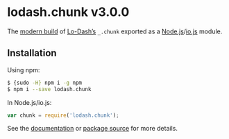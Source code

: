 # lodash.chunk v3.0.0

The [modern build](https://github.com/lodash/lodash/wiki/Build-Differences) of [Lo-Dash’s](https://lodash.com/) `_.chunk` exported as a [Node.js](http://nodejs.org/)/[io.js](https://iojs.org/) module.

## Installation

Using npm:

```bash
$ {sudo -H} npm i -g npm
$ npm i --save lodash.chunk
```

In Node.js/io.js:

```js
var chunk = require('lodash.chunk');
```

See the [documentation](https://lodash.com/docs#chunk) or [package source](https://github.com/lodash/lodash/blob/3.0.0-npm-packages/lodash.chunk) for more details.
